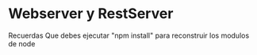 # Webserver y RestServer

Recuerdas Que debes ejecutar "npm install" para reconstruir los 
modulos de node
